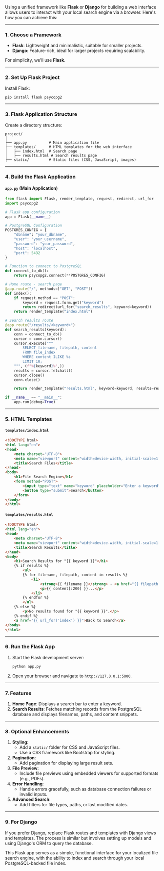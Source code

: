 Using a unified framework like **Flask** or **Django** for building a web interface allows users to interact with your local search engine via a browser. Here's how you can achieve this:

---

### 1. **Choose a Framework**
- **Flask**: Lightweight and minimalistic, suitable for smaller projects.
- **Django**: Feature-rich, ideal for larger projects requiring scalability.

For simplicity, we'll use **Flask**.

---

### 2. **Set Up Flask Project**
Install Flask:
```bash
pip install flask psycopg2
```

---

### 3. **Flask Application Structure**
Create a directory structure:
```
project/
│
├── app.py          # Main application file
├── templates/      # HTML templates for the web interface
│   ├── index.html  # Search page
│   ├── results.html # Search results page
├── static/         # Static files (CSS, JavaScript, images)
```

---

### 4. **Build the Flask Application**

#### `app.py` (Main Application)
```python
from flask import Flask, render_template, request, redirect, url_for
import psycopg2

# Flask app configuration
app = Flask(__name__)

# PostgreSQL Configuration
POSTGRES_CONFIG = {
    "dbname": "your_dbname",
    "user": "your_username",
    "password": "your_password",
    "host": "localhost",
    "port": 5432
}

# Function to connect to PostgreSQL
def connect_to_db():
    return psycopg2.connect(**POSTGRES_CONFIG)

# Home route - search page
@app.route("/", methods=["GET", "POST"])
def index():
    if request.method == "POST":
        keyword = request.form.get("keyword")
        return redirect(url_for("search_results", keyword=keyword))
    return render_template("index.html")

# Search results route
@app.route("/results/<keyword>")
def search_results(keyword):
    conn = connect_to_db()
    cursor = conn.cursor()
    cursor.execute("""
        SELECT filename, filepath, content
        FROM file_index
        WHERE content ILIKE %s
        LIMIT 10;
    """, (f"%{keyword}%",))
    results = cursor.fetchall()
    cursor.close()
    conn.close()

    return render_template("results.html", keyword=keyword, results=results)

if __name__ == "__main__":
    app.run(debug=True)
```

---

### 5. **HTML Templates**

#### `templates/index.html`
```html
<!DOCTYPE html>
<html lang="en">
<head>
    <meta charset="UTF-8">
    <meta name="viewport" content="width=device-width, initial-scale=1.0">
    <title>Search Files</title>
</head>
<body>
    <h1>File Search Engine</h1>
    <form method="POST">
        <input type="text" name="keyword" placeholder="Enter a keyword" required>
        <button type="submit">Search</button>
    </form>
</body>
</html>
```

#### `templates/results.html`
```html
<!DOCTYPE html>
<html lang="en">
<head>
    <meta charset="UTF-8">
    <meta name="viewport" content="width=device-width, initial-scale=1.0">
    <title>Search Results</title>
</head>
<body>
    <h1>Search Results for "{{ keyword }}"</h1>
    {% if results %}
        <ul>
        {% for filename, filepath, content in results %}
            <li>
                <strong>{{ filename }}</strong> - <a href="{{ filepath }}" target="_blank">Open File</a>
                <p>{{ content[:200] }}...</p>
            </li>
        {% endfor %}
        </ul>
    {% else %}
        <p>No results found for "{{ keyword }}".</p>
    {% endif %}
    <a href="{{ url_for('index') }}">Back to Search</a>
</body>
</html>
```

---

### 6. **Run the Flask App**
1. Start the Flask development server:
   ```bash
   python app.py
   ```
2. Open your browser and navigate to `http://127.0.0.1:5000`.

---

### 7. **Features**
1. **Home Page**: Displays a search bar to enter a keyword.
2. **Search Results**: Fetches matching records from the PostgreSQL database and displays filenames, paths, and content snippets.

---

### 8. **Optional Enhancements**
1. **Styling**:
   - Add a `static/` folder for CSS and JavaScript files.
   - Use a CSS framework like Bootstrap for styling.
2. **Pagination**:
   - Add pagination for displaying large result sets.
3. **File Preview**:
   - Include file previews using embedded viewers for supported formats (e.g., PDFs).
4. **Error Handling**:
   - Handle errors gracefully, such as database connection failures or invalid inputs.
5. **Advanced Search**:
   - Add filters for file types, paths, or last modified dates.

---

### 9. **For Django**
If you prefer Django, replace Flask routes and templates with Django views and templates. The process is similar but involves setting up models and using Django's ORM to query the database.

This Flask app serves as a simple, functional interface for your localized file search engine, with the ability to index and search through your local PostgreSQL-backed file index.